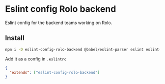 # Eslint config Rolo backend

Eslint config for the backend teams working on Rolo.

## Install

```bash
npm i -D eslint-config-rolo-backend @babel/eslint-parser eslint eslint-import-resolver-babel-module eslint-plugin-babel eslint-plugin-import
```

Add it as a config in `.eslintrc`

```json
{
  "extends": ["eslint-config-rolo-backend"]
}
```
